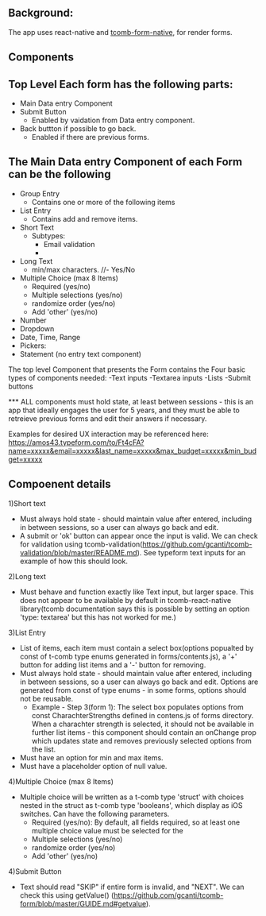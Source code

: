 ## Background:

The app uses react-native and [tcomb-form-native](https://github.com/gcanti/tcomb-form-native/), for render forms.

## Components

## Top Level Each form has the following parts:
- Main Data entry Component
- Submit Button
   - Enabled by vaidation from Data entry component.
- Back buttton if possible to go back.
   - Enabled if there are previous forms.

## The Main Data entry Component of each Form can be the following
- Group Entry
    - Contains one or more of the following items
- List Entry
    - Contains add and remove items.
- Short Text 
    - Subtypes:
        - Email validation
        - 
- Long Text
    - min/max characters.
//- Yes/No
- Multiple Choice (max 8 Items)
    - Required  (yes/no)
    - Multiple selections (yes/no)
    - randomize order (yes/no)
    - Add 'other' (yes/no)
- Number
- Dropdown
-   Date, Time, Range
- Pickers:
- Statement (no entry text component)

The top level Component that presents the Form contains the Four basic types of components needed:
-Text inputs
-Textarea inputs
-Lists
-Submit buttons

*** ALL components must hold state, at least between sessions - this is an app that ideally engages the user for 5 years, and they must be able to retreieve previous forms and edit their answers if necessary.

Examples for desired UX interaction may be referenced here: https://amos43.typeform.com/to/Ft4cFA?name=xxxxx&email=xxxxx&last_name=xxxxx&max_budget=xxxxx&min_budget=xxxxx


## Compoenent details
1)Short text

- Must always hold state - should maintain value after entered, including in between sessions, so a user can always go back and edit.
- A submit or 'ok' button can appear once the input is valid. We can check for validation using tcomb-validation(https://github.com/gcanti/tcomb-validation/blob/master/README.md). See typeform text inputs for an example of how this should look.

2)Long text
- Must behave and function exactly like Text input, but larger space. This does not appear to be available by default in tcomb-react-native library(tcomb documentation says this is possible by setting an option 'type: textarea' but this has not worked for me.)


3)List Entry
- List of items, each item must contain a select box(options popualted by const of t-comb type enums generated in forms/contents.js), a '+' button for adding list items and a '-' button for removing.
- Must always hold state - should maintain value after entered, including in between sessions, so a user can always go back and edit. Options are generated from const of type enums - in some forms, options should not be reusable.
  - Example - Step 3(form 1):
     The select box populates options from const CharachterStrengths defined in contens.js of forms directory. When a charachter strength is selected, it should not be available in further list items - this component should contain an onChange prop which updates state and removes previously selected options from the list.
- Must have an option for min and max items.
- Must have a placeholder option of null value.

4)Multiple Choice (max 8 Items)
- Multiple choice will be written as a t-comb type 'struct' with choices nested in the struct as t-comb type 'booleans', which display as iOS switches. Can have the following parameters. 
    - Required  (yes/no): By default, all fields required, so at least one multiple choice value must be selected for the 
    - Multiple selections (yes/no)
    - randomize order (yes/no)
    - Add 'other' (yes/no)









4)Submit Button
- Text should read "SKIP" if entire form is invalid, and "NEXT". We can check this using getValue() (https://github.com/gcanti/tcomb-form/blob/master/GUIDE.md#getvalue).


